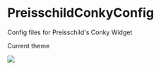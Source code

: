 # PreisschildConkyConfig
Config files for Preisschild's Conky Widget



Current theme

<img src="http://i.imgur.com/89z6TVf.png" />
